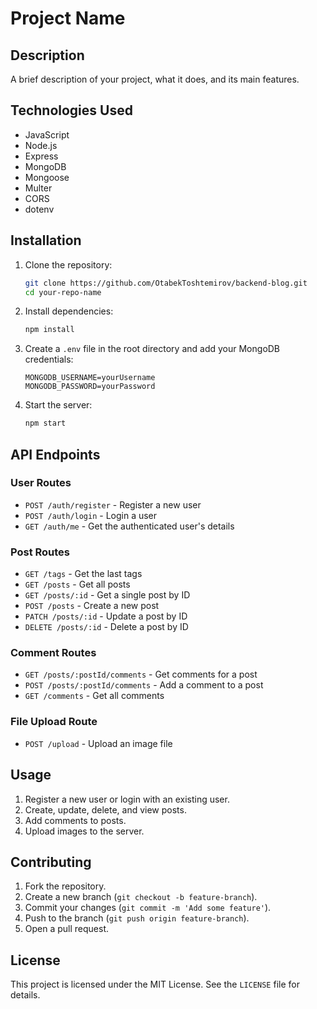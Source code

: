 # Project Name

## Description
A brief description of your project, what it does, and its main features.

## Technologies Used
- JavaScript
- Node.js
- Express
- MongoDB
- Mongoose
- Multer
- CORS
- dotenv

## Installation

1. Clone the repository:
    ```bash
    git clone https://github.com/OtabekToshtemirov/backend-blog.git
    cd your-repo-name
    ```

2. Install dependencies:
    ```bash
    npm install
    ```

3. Create a `.env` file in the root directory and add your MongoDB credentials:
    ```plaintext
    MONGODB_USERNAME=yourUsername
    MONGODB_PASSWORD=yourPassword
    ```

4. Start the server:
    ```bash
    npm start
    ```

## API Endpoints

### User Routes
- `POST /auth/register` - Register a new user
- `POST /auth/login` - Login a user
- `GET /auth/me` - Get the authenticated user's details

### Post Routes
- `GET /tags` - Get the last tags
- `GET /posts` - Get all posts
- `GET /posts/:id` - Get a single post by ID
- `POST /posts` - Create a new post
- `PATCH /posts/:id` - Update a post by ID
- `DELETE /posts/:id` - Delete a post by ID

### Comment Routes
- `GET /posts/:postId/comments` - Get comments for a post
- `POST /posts/:postId/comments` - Add a comment to a post
- `GET /comments` - Get all comments

### File Upload Route
- `POST /upload` - Upload an image file

## Usage

1. Register a new user or login with an existing user.
2. Create, update, delete, and view posts.
3. Add comments to posts.
4. Upload images to the server.

## Contributing
1. Fork the repository.
2. Create a new branch (`git checkout -b feature-branch`).
3. Commit your changes (`git commit -m 'Add some feature'`).
4. Push to the branch (`git push origin feature-branch`).
5. Open a pull request.

## License
This project is licensed under the MIT License. See the `LICENSE` file for details.